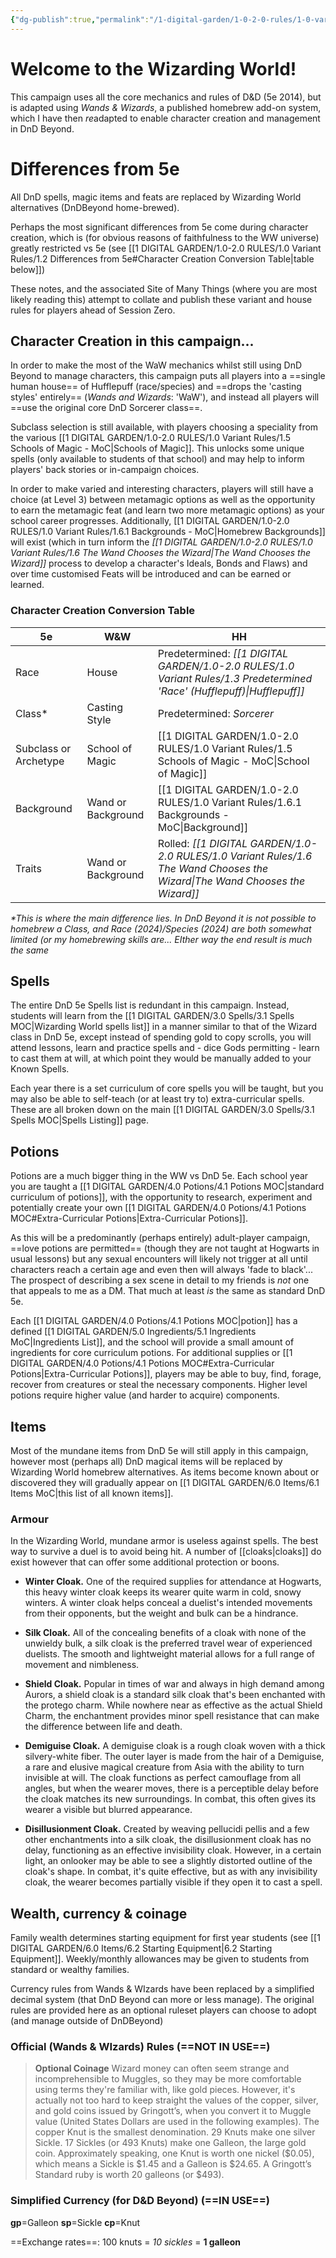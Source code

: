 ```yaml
---
{"dg-publish":true,"permalink":"/1-digital-garden/1-0-2-0-rules/1-0-variant-rules/1-2-differences-from-5e/"}
---
```


# Welcome to the Wizarding World!
This campaign uses all the core mechanics and rules of D&D (5e 2014), but is adapted using *Wands & Wizards*, a published homebrew add-on system, which I have then *re*adapted to enable character creation and management in DnD Beyond. 

# Differences from 5e
All DnD spells, magic items and feats are replaced by Wizarding World alternatives (DnDBeyond home-brewed). 

Perhaps the most significant differences from 5e come during character creation, which is (for obvious reasons of faithfulness to the WW universe) greatly restricted vs 5e (see [[1 DIGITAL GARDEN/1.0-2.0 RULES/1.0 Variant Rules/1.2 Differences from 5e#Character Creation Conversion Table\|table below]])

These notes, and the associated Site of Many Things (where you are most likely reading this) attempt to collate and publish these variant and house rules for players ahead of Session Zero.

## Character Creation in this campaign...

In order to make the most of the WaW mechanics whilst still using DnD Beyond to manage characters, this campaign puts all players into a ==single human house== of Hufflepuff (race/species) and ==drops the 'casting styles' entirely== (*Wands and Wizards*: 'WaW'), and instead all players will ==use the original core DnD Sorcerer class==.

Subclass selection is still available, with players choosing a speciality from the various [[1 DIGITAL GARDEN/1.0-2.0 RULES/1.0 Variant Rules/1.5 Schools of Magic - MoC\|Schools of Magic]]. This unlocks some unique spells (only available to students of that school) and may help to inform players' back stories or in-campaign choices.

In order to make varied and interesting characters, players will still have a choice (at Level 3) between metamagic options as well as the opportunity to earn the metamagic feat (and learn two more metamagic options) as your school career progresses. Additionally, [[1 DIGITAL GARDEN/1.0-2.0 RULES/1.0 Variant Rules/1.6.1 Backgrounds - MoC\|Homebrew Backgrounds]] will exist (which in turn inform the *[[1 DIGITAL GARDEN/1.0-2.0 RULES/1.0 Variant Rules/1.6 The Wand Chooses the Wizard\|The Wand Chooses the Wizard]]* process to develop a character's Ideals, Bonds and Flaws) and over time customised Feats will be introduced and can be earned or learned.

### Character Creation Conversion Table

| 5e                    | W&W                | HH                                                                         |
| --------------------- | ------------------ | -------------------------------------------------------------------------- |
| Race                  | House              | Predetermined: *[[1 DIGITAL GARDEN/1.0-2.0 RULES/1.0 Variant Rules/1.3 Predetermined 'Race' (Hufflepuff)\|Hufflepuff]]*     |
| Class*                | Casting Style      | Predetermined: *Sorcerer*                                                  |
| Subclass or Archetype | School of Magic    | [[1 DIGITAL GARDEN/1.0-2.0 RULES/1.0 Variant Rules/1.5 Schools of Magic - MoC\|School of Magic]]                            |
| Background            | Wand or Background | [[1 DIGITAL GARDEN/1.0-2.0 RULES/1.0 Variant Rules/1.6.1 Backgrounds - MoC\|Background]]                                    |
| Traits                | Wand or Background | Rolled: *[[1 DIGITAL GARDEN/1.0-2.0 RULES/1.0 Variant Rules/1.6 The Wand Chooses the Wizard\|The Wand Chooses the Wizard]]* |
*\*This is where the main difference lies. In DnD Beyond it is not possible to homebrew a Class, and Race (2024)/Species (2024) are both somewhat limited (or my homebrewing skills are... EIther way the end result is much the same*

## Spells

The entire DnD 5e Spells list is redundant in this campaign. Instead, students will learn from the [[1 DIGITAL GARDEN/3.0 Spells/3.1 Spells MOC\|Wizarding World spells list]] in a manner similar to that of the Wizard class in DnD 5e, except instead of spending gold to copy scrolls, you will attend lessons, learn and practice spells and - dice Gods permitting - learn to cast them at will, at which point they would be manually added to your Known Spells.

Each year there is a set curriculum of core spells you will be taught, but you may also be able to self-teach (or at least try to) extra-curricular spells. These are all broken down on the main [[1 DIGITAL GARDEN/3.0 Spells/3.1 Spells MOC\|Spells Listing]] page.

## Potions

Potions are a much bigger thing in the WW vs DnD 5e. Each school year you are taught a [[1 DIGITAL GARDEN/4.0 Potions/4.1 Potions MOC\|standard curriculum of potions]], with the opportunity to research, experiment and potentially create your own [[1 DIGITAL GARDEN/4.0 Potions/4.1 Potions MOC#Extra-Curricular Potions\|Extra-Curricular Potions]].

As this will be a predominantly (perhaps entirely) adult-player campaign, ==love potions are permitted== (though they are not taught at Hogwarts in usual lessons) but any sexual encounters will likely not trigger at all until characters reach a certain age and even then will always 'fade to black'... The prospect of describing a sex scene in detail to my friends is *not* one that appeals to me as a DM. That much at least *is* the same as standard DnD 5e.

Each [[1 DIGITAL GARDEN/4.0 Potions/4.1 Potions MOC\|potion]] has a defined [[1 DIGITAL GARDEN/5.0 Ingredients/5.1 Ingredients MoC\|Ingredients List]], and the school will provide a small amount of  ingredients for core curriculum potions. For additional supplies or [[1 DIGITAL GARDEN/4.0 Potions/4.1 Potions MOC#Extra-Curricular Potions\|Extra-Curricular Potions]], players may be able to buy, find, forage, recover from creatures or steal the necessary components. Higher level potions require higher value (and harder to acquire) components.

## Items

Most of the mundane items from DnD 5e will still apply in this campaign, however most (perhaps all) DnD magical items will be replaced by Wizarding World homebrew alternatives. As items become known about or discovered they will gradually appear on [[1 DIGITAL GARDEN/6.0 Items/6.1 Items MoC\|this list of all known items]].

### Armour
In the Wizarding World, mundane armor is useless against spells. The best way to survive a duel is to avoid being hit. A number of [[cloaks\|cloaks]] do exist however that can offer some additional protection or boons.

* **Winter Cloak.** One of the required supplies for attendance at Hogwarts, this heavy winter cloak keeps its wearer quite warm in cold, snowy winters. A winter cloak helps conceal a duelist's intended movements from their opponents, but the weight and bulk can be a hindrance.

* **Silk Cloak.** All of the concealing benefits of a cloak with none of the unwieldy bulk, a silk cloak is the preferred travel wear of experienced duelists. The smooth and lightweight material allows for a full range of movement and nimbleness.

* **Shield Cloak.** Popular in times of war and always in high demand among Aurors, a shield cloak is a standard silk cloak that's been enchanted with the protego charm. While nowhere near as effective as the actual Shield Charm, the enchantment provides minor spell resistance that can make the difference between life and death.

* **Demiguise Cloak.** A demiguise cloak is a rough cloak woven with a thick silvery-white fiber. The outer layer is made from the hair of a Demiguise, a rare and elusive magical creature from Asia with the ability to turn invisible at will. The cloak functions as perfect camouflage from all angles, but when the wearer moves, there is a perceptible delay before the cloak matches its new surroundings. In combat, this often gives its wearer a visible but blurred appearance.

* **Disillusionment Cloak.** Created by weaving pellucidi pellis and a few other enchantments into a silk cloak, the disillusionment cloak has no delay, functioning as an effective invisibility cloak. However, in a certain light, an onlooker may be able to see a slightly distorted outline of the cloak's shape. In combat, it's quite effective, but as with any invisibility cloak, the wearer becomes partially visible if they open it to cast a spell.


## Wealth, currency & coinage

Family wealth determines starting equipment for first year students (see [[1 DIGITAL GARDEN/6.0 Items/6.2 Starting Equipment\|6.2 Starting Equipment]]. Weekly/monthly allowances may be given to students from standard or wealthy families.

Currency rules from Wands & WIzards have been replaced by a simplified decimal system (that DnD Beyond can more or less manage). The original rules are provided here as an optional ruleset players can choose to adopt (and manage outside of DnDBeyond)

### Official (Wands & WIzards) Rules (==NOT IN USE==)

>**Optional Coinage**
>Wizard money can often seem strange and incomprehensible to Muggles, so they may be more comfortable using terms they're familiar with, like gold pieces. However, it's actually not too hard to keep straight the values of the copper, silver, and gold coins issued by Gringott’s, when you convert it to Muggle value (United States Dollars are used in the following examples).
>The copper Knut is the smallest denomination. 29 Knuts make one silver Sickle. 17 Sickles (or 493 Knuts) make one Galleon, the large gold coin. Approximately speaking, one Knut is worth one nickel ($0.05), which means a Sickle is $1.45 and a Galleon is $24.65. A Gringott’s Standard ruby is worth 20 galleons (or $493).

### Simplified Currency (for D&D Beyond) (==IN USE==)

**gp**=Galleon
**sp**=Sickle
**cp**=Knut

==Exchange rates==: 100 knuts = *10 sickles* = **1 galleon**

